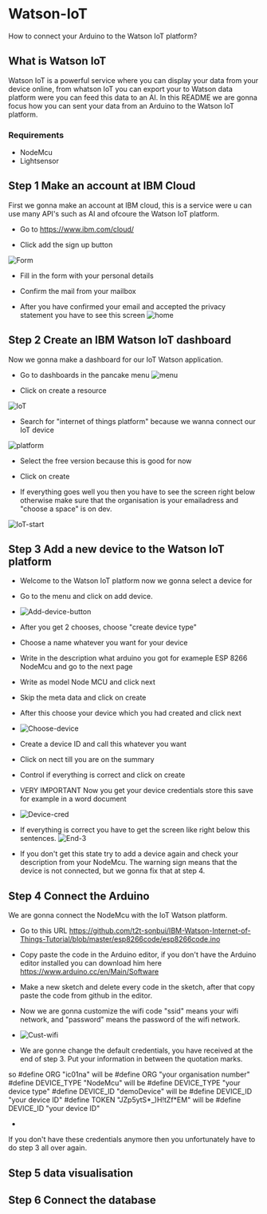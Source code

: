 # Watson-IoT
How to connect your Arduino to the Watson IoT platform?

## What is Watson IoT
Watson IoT is a powerful service where you can display your data from your device online, from whatson IoT you can export your to Watson data platform were you can feed this data to an AI. In this README we are gonna focus how you can sent your data from an Arduino to the Watson IoT platform.

### Requirements
- NodeMcu
- Lightsensor



## Step 1 Make an account at IBM Cloud 
First we gonna make an account at IBM cloud, this is a service were u can use many API's such as AI and ofcoure the Watson IoT platform.
- Go to https://www.ibm.com/cloud/

- Click add the sign up button

![Form](https://raw.githubusercontent.com/bjornkouw001/Watson-IoT/master/personal-details.png)

- Fill in the form with your personal details

- Confirm the mail from your mailbox 


- After you have confirmed your email and accepted the privacy statement you have to see this screen
![home](https://raw.githubusercontent.com/bjornkouw001/Watson-IoT/master/home-cloud.png)

## Step 2 Create an IBM Watson IoT dashboard 
Now we gonna make a dashboard for our IoT Watson application.

- Go to dashboards in the pancake menu
![menu](https://raw.githubusercontent.com/bjornkouw001/Watson-IoT/master/items.png)

- Click on create a resource  

![IoT](https://raw.githubusercontent.com/bjornkouw001/Watson-IoT/master/menu-cloud.png)


- Search for "internet of things platform" because we wanna connect our IoT device

![platform](https://raw.githubusercontent.com/bjornkouw001/Watson-IoT/master/IOT-platform.png)


- Select the free version because this is good for now

- Click on create 

- If everything goes well you then you have to see the screen right below otherwise make sure that the organisation is your emailadress and "choose a space" is on dev.

![IoT-start](https://raw.githubusercontent.com/bjornkouw001/Watson-IoT/master/IoT-start.png)


## Step 3 Add a new device to the Watson IoT platform
- Welcome to the Watson IoT platform now we gonna select a device for 
- Go to the menu and click on add device.
- ![Add-device-button](https://raw.githubusercontent.com/bjornkouw001/Watson-IoT/master/Add-device-button.png)
- After you get 2 chooses, choose "create device type" 
- Choose a name whatever you want for your device 
- Write in the description what arduino you got for exameple ESP 8266 NodeMcu and go to the next page
- Write as model Node MCU and click next
- Skip the meta data and click on create 
- After this choose your device which you had created and click next
- ![Choose-device](https://raw.githubusercontent.com/bjornkouw001/Watson-IoT/master/choose-device.png)
- Create a device ID and call this whatever you want
- Click on nect till you are on the summary 
- Control if everything is correct and click on create
- VERY IMPORTANT Now you get your device credentials store this save for example in a word document
- ![Device-cred](https://raw.githubusercontent.com/bjornkouw001/Watson-IoT/master/device-cred.png)

- If everything is correct  you have to get the screen like right below this sentences. 
![End-3](https://raw.githubusercontent.com/bjornkouw001/Watson-IoT/master/end-3.png)

- If you don't get this state try to add a device again and check your description from your NodeMcu. The warning sign means that the device is not connected, but we gonna fix that at step 4.

## Step 4 Connect the Arduino 
We are gonna connect the NodeMcu with the IoT Watson platform. 

- Go to this URL https://github.com/t2t-sonbui/IBM-Watson-Internet-of-Things-Tutorial/blob/master/esp8266code/esp8266code.ino
- Copy paste the code in the Arduino editor, if you don't have the Arduino editor installed you can download him here https://www.arduino.cc/en/Main/Software

- Make a new sketch and delete every code in the sketch, after that copy paste the code from github in the editor.

- Now we are gonna customize the wifi code "ssid" means your wifi network, and "password" means the password of the wifi network. 
- ![Cust-wifi](https://raw.githubusercontent.com/bjornkouw001/Watson-IoT/master/wifi-cust.png)

- We are gonne change the default credentials, you have received at the end of step 3. Put your information in between the quotation marks.


so #define ORG "ic01na" will be #define ORG "your organisation number"
#define DEVICE_TYPE "NodeMcu" will be #define DEVICE_TYPE "your device type"
#define DEVICE_ID "demoDevice" will be #define DEVICE_ID "your device ID"
#define TOKEN "JZp5ytS*_)H!tZf*EM" will be #define DEVICE_ID "your device ID"

-

If you don't have these credentials anymore then you unfortunately have to do step 3 all over again.



## Step 5 data visualisation

## Step 6 Connect the database


